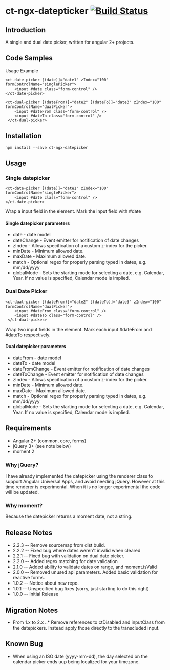 # ct-ngx-datepticker [![Build Status](https://travis-ci.org/Centeva/ngx-datepicker.svg?branch=master)](https://travis-ci.org/Centeva/ngx-datepicker)

## Introduction

A single and dual date picker, written for angular 2+ projects.

## Code Samples

Usage Example 
```
<ct-date-picker [(date)]="date1" zIndex="100" formControlName="singlePicker">
    <input #date class="form-control" />
</ct-date-picker>
```
```
<ct-dual-picker [(dateFrom)]="date2" [(dateTo)]="date3" zIndex="100" formControlName="dualPicker">
    <input #dateFrom class="form-control" />
    <input #dateTo class="form-control" />
 </ct-dual-picker>
```

## Installation

```
npm install --save ct-ngx-datepicker    
```

## Usage
### Single datepicker
```
<ct-date-picker [(date)]="date1" zIndex="100" formControlName="singlePicker">
    <input #date class="form-control" />
</ct-date-picker>
```
Wrap a input field in the <ct-date-picker> element. Mark the input field with #date

#### Single datepicker parameters
 * date - date model
 * dateChange - Event emitter for notification of date changes
 * zIndex - Allows specification of a custom z-index for the picker.
 * minDate - Minimum allowed date.
 * maxDate - Maximum allowed date.
 * match - Optional regex for properly parsing typed in dates, e.g. mm/dd/yyyy
 * globalMode - Sets the starting mode for selecting a date, e.g. Calendar, Year. If no value is specified, Calendar mode is implied.


### Dual Date Picker
```
<ct-dual-picker [(dateFrom)]="date2" [(dateTo)]="date3" zIndex="100" formControlName="dualPicker">
    <input #dateFrom class="form-control" />
    <input #dateTo class="form-control" />
 </ct-dual-picker>
```
Wrap two input fields in the <ct-dual-picker> element. Mark each input #dateFrom and #dateTo respectively.

#### Dual datepicker parameters
 * dateFrom - date model
 * dateTo - date model
 * dateFromChange - Event emitter for notification of date changes
 * dateToChange - Event emitter for notification of date changes
 * zIndex - Allows specification of a custom z-index for the picker.
 * minDate - Minimum allowed date.
 * maxDate - Maximum allowed date.
 * match - Optional regex for properly parsing typed in dates, e.g. mm/dd/yyyy
 * globalMode - Sets the starting mode for selecting a date, e.g. Calendar, Year. If no value is specified, Calendar mode is implied.

## Requirements
- Angular 2+ (common, core, forms)
- jQuery 3+ (see note below)
- moment 2

### Why jQuery?
I have already implemented the datepicker using the renderer class to support Angular Universal Apps, and avoid needing jQuery. However at this time renderer is experimental. When it is no longer experimental the code will be updated.

### Why moment?
Because the datepicker returns a moment date, not a string.



## Release Notes
 - 2.2.3 -- Remove sourcemap from dist build.
 - 2.2.2 -- Fixed bug where dates weren't invalid when cleared
 - 2.2.1 -- Fixed bug with validation on dual date picker.
 - 2.2.0 -- Added regex matching for date validation
 - 2.1.0 -- Added ability to validate dates on range, and moment.isValid
 - 2.0.0 -- Removed unused api parameters. Added basic validation for reactive forms.
 - 1.0.2 -- Notice about new repo. 
 - 1.0.1 -- Unspecified bug fixes (sorry, just starting to do this right)
 - 1.0.0 -- Initial Release

 ## Migration Notes
 * From 1.x to 2.x
 ..* Remove references to ctDisabled and inputClass from the datepickers. Instead apply those directly to the transcluded input.

## Known Bug
- When using an ISO date (yyyy-mm-dd), the day selected on the calendar picker ends uup being localized for your timezone.